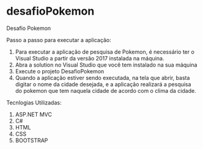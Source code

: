 # desafioPokemon
Desafio Pokemon

Passo a passo para executar a aplicação:

1) Para executar a aplicação de pesquisa de Pokemon, é necessário ter o Visual Studio a partir da versão 2017 instalada na máquina.
2) Abra a solution no Visual Studio que você tem instalado na sua máquina
3) Execute o projeto DesafioPokemon
4) Quando a aplicação estiver sendo executada, na tela que abrir, basta digitar o nome da cidade desejada, e a aplicação realizará a pesquisa do pokemon 
   que tem naquela cidade de acordo com o clima da cidade.
   
Tecnlogias Utilizadas:

1) ASP.NET MVC
2) C#
3) HTML
4) CSS
5) BOOTSTRAP
